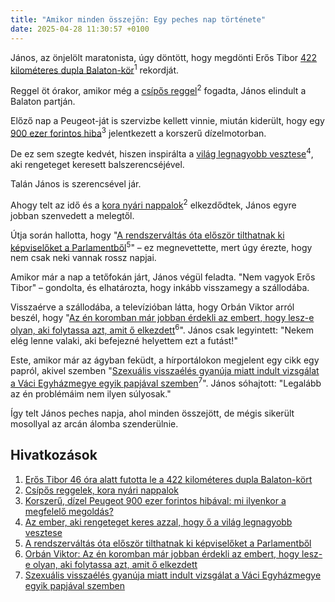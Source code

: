 ```yaml
---
title: "Amikor minden összejön: Egy peches nap története"
date: 2025-04-28 11:30:57 +0100
---
```


János, az önjelölt maratonista, úgy döntött, hogy megdönti Erős Tibor <a href="https://telex.hu/sport/2025/04/27/eros-tibor-46-ora-alatt-futotta-le-a-422-kilometert-dupla-balaton-kort">422 kilométeres dupla Balaton-kör</a><sup>1</sup> rekordját.

Reggel öt órakor, amikor még a <a href="https://telex.hu/belfold/2025/04/28/csipos-reggelek-koranyari-nappalok-idojaras-elorejelzes">csípős reggel</a><sup>2</sup> fogadta, János elindult a Balaton partján.

Előző nap a Peugeot-ját is szervizbe kellett vinnie, miután kiderült, hogy egy <a href="https://telex.hu/techtud/2025/04/27/auto-peugeot-dizelmotor-adblue-motorhiba-scr-redukcios-katalizator-szerviz">900 ezer forintos hiba</a><sup>3</sup> jelentkezett a korszerű dízelmotorban.

De ez sem szegte kedvét, hiszen inspirálta a <a href="https://telex.hu/eszkombajn/2025/04/06/vegas-matt-szerencsejatek-kaszino-nyeremeny-veszteseg">világ legnagyobb vesztese</a><sup>4</sup>, aki rengeteget keresett balszerencséjével.

Talán János is szerencsével jár.

Ahogy telt az idő és a <a href="https://telex.hu/belfold/2025/04/28/csipos-reggelek-koranyari-nappalok-idojaras-elorejelzes">kora nyári nappalok</a><sup>2</sup> elkezdődtek, János egyre jobban szenvedett a melegtől.

Útja során hallotta, hogy "<a href="https://telex.hu/belfold/2025/04/28/parlament-fustgyertya-buntetes-kitiltas-momentum-hadhazy-akos">A rendszerváltás óta először tilthatnak ki képviselőket a Parlamentből</a><sup>5</sup>" – ez megnevettette, mert úgy érezte, hogy nem csak neki vannak rossz napjai.

Amikor már a nap a tetőfokán járt, János végül feladta. "Nem vagyok Erős Tibor" – gondolta, és elhatározta, hogy inkább visszamegy a szállodába.

Visszaérve a szállodába, a televízióban látta, hogy Orbán Viktor arról beszél, hogy "<a href="https://telex.hu/gazdasag/2025/04/28/orban-szakma-sztar-konferencia-beszed">Az én koromban már jobban érdekli az embert, hogy lesz-e olyan, aki folytassa azt, amit ő elkezdett</a><sup>6</sup>". János csak legyintett: "Nekem elég lenne valaki, aki befejezné helyettem ezt a futást!"

Este, amikor már az ágyban feküdt, a hírportálokon megjelent egy cikk egy papról, akivel szemben "<a href="https://telex.hu/belfold/2025/04/28/vaci-egyhazmegye-pap-vizsgalat-szexualis-visszaeles-gyanuja">Szexuális visszaélés gyanúja miatt indult vizsgálat a Váci Egyházmegye egyik papjával szemben</a><sup>7</sup>". János sóhajtott: "Legalább az én problémáim nem ilyen súlyosak."

Így telt János peches napja, ahol minden összejött, de mégis sikerült mosollyal az arcán álomba szenderülnie.

## Hivatkozások

1. <a href="https://telex.hu/sport/2025/04/27/eros-tibor-46-ora-alatt-futotta-le-a-422-kilometert-dupla-balaton-kort">Erős Tibor 46 óra alatt futotta le a 422 kilométeres dupla Balaton-kört</a>
2. <a href="https://telex.hu/belfold/2025/04/28/csipos-reggelek-koranyari-nappalok-idojaras-elorejelzes">Csípős reggelek, kora nyári nappalok</a>
3. <a href="https://telex.hu/techtud/2025/04/27/auto-peugeot-dizelmotor-adblue-motorhiba-scr-redukcios-katalizator-szerviz">Korszerű, dízel Peugeot 900 ezer forintos hibával: mi ilyenkor a megfelelő megoldás?</a>
4. <a href="https://telex.hu/eszkombajn/2025/04/06/vegas-matt-szerencsejatek-kaszino-nyeremeny-veszteseg">Az ember, aki rengeteget keres azzal, hogy ő a világ legnagyobb vesztese</a>
5. <a href="https://telex.hu/belfold/2025/04/28/parlament-fustgyertya-buntetes-kitiltas-momentum-hadhazy-akos">A rendszerváltás óta először tilthatnak ki képviselőket a Parlamentből</a>
6. <a href="https://telex.hu/gazdasag/2025/04/28/orban-szakma-sztar-konferencia-beszed">Orbán Viktor: Az én koromban már jobban érdekli az embert, hogy lesz-e olyan, aki folytassa azt, amit ő elkezdett</a>
7. <a href="https://telex.hu/belfold/2025/04/28/vaci-egyhazmegye-pap-vizsgalat-szexualis-visszaeles-gyanuja">Szexuális visszaélés gyanúja miatt indult vizsgálat a Váci Egyházmegye egyik papjával szemben</a>
